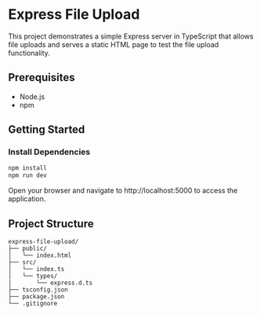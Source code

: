 # Express File Upload

This project demonstrates a simple Express server in TypeScript that allows file uploads and serves a static HTML page to test the file upload functionality.

## Prerequisites

- Node.js
- npm

## Getting Started

### Install Dependencies

```bash
npm install
npm run dev
```

Open your browser and navigate to http://localhost:5000 to access the application.

## Project Structure
```
express-file-upload/
├── public/
│   └── index.html
├── src/
│   └── index.ts
│   └── types/
|       └── express.d.ts
├── tsconfig.json
├── package.json
└── .gitignore
```
